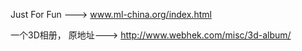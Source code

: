 Just For Fun ---> www.ml-china.org/index.html

一个3D相册， 原地址---> http://www.webhek.com/misc/3d-album/
